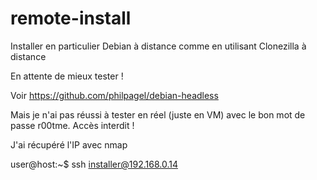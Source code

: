 # remote-install
Installer en particulier Debian à distance comme en utilisant Clonezilla à distance

En attente de mieux tester !

Voir https://github.com/philpagel/debian-headless

Mais je n'ai pas réussi à tester en réel (juste en VM) avec le bon mot de passe r00tme. Accès interdit !

J'ai récupéré l'IP avec nmap

user@host:~$ ssh installer@192.168.0.14
